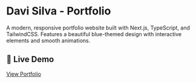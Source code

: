 # Davi Silva - Portfolio

A modern, responsive portfolio website built with Next.js, TypeScript, and TailwindCSS. Features a beautiful blue-themed design with interactive elements and smooth animations.

## 🚀 Live Demo

[View Portfolio]([https://davi-silva-portfolio.vercel.app](https://web-portfolio-ebo852gsz-davi-barbosa-da-silvas-projects.vercel.app/))
